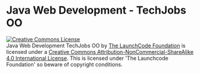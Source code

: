 # Java Web Development - TechJobs OO

<a rel="license" href="http://creativecommons.org/licenses/by-nc-sa/4.0/"><img alt="Creative Commons License" style="border-width:0" src="https://i.creativecommons.org/l/by-nc-sa/4.0/88x31.png" /></a><br /><span xmlns:dct="http://purl.org/dc/terms/" property="dct:title">Java Web Development TechJobs OO</span> by <a xmlns:cc="http://creativecommons.org/ns#" href="https://www.launchcode.org/" property="cc:attributionName" rel="cc:attributionURL">The LaunchCode Foundation</a> is licensed under a <a rel="license" href="http://creativecommons.org/licenses/by-nc-sa/4.0/">Creative Commons Attribution-NonCommercial-ShareAlike 4.0 International License</a>.
This is licensed under 'The Launchcode Foundation' so beware of copyright conditions.
